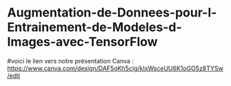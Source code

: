 # Augmentation-de-Donnees-pour-l-Entrainement-de-Modeles-d-Images-avec-TensorFlow

#voici le lien vers notre présentation Canva : https://www.canva.com/design/DAF5qKh5cig/kIxWsceUU6K1oGO5z8TYSw/edit
